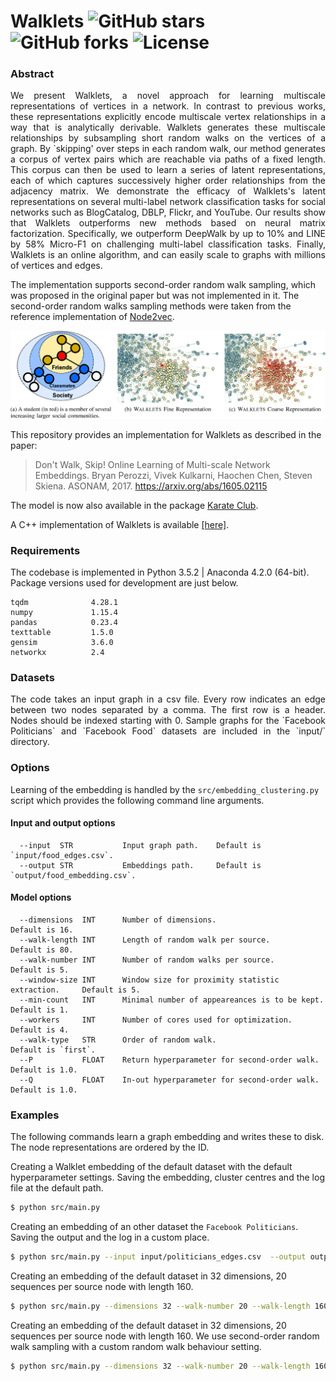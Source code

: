 Walklets ![GitHub stars](https://img.shields.io/github/stars/benedekrozemberczki/walklets.svg?style=plastic) ![GitHub forks](https://img.shields.io/github/forks/benedekrozemberczki/walklets.svg?color=blue&style=plastic) ![License](https://img.shields.io/github/license/benedekrozemberczki/walklets.svg?color=blue&style=plastic)
============================================

	
### Abstract
<p align="justify">
We present Walklets, a novel approach for learning multiscale representations of vertices in a network. In contrast to previous works, these representations explicitly encode multiscale vertex relationships in a way that is analytically derivable. Walklets generates these multiscale relationships by subsampling short random walks on the vertices of a graph. By `skipping' over steps in each random walk, our method generates a corpus of vertex pairs which are reachable via paths of a fixed length. This corpus can then be used to learn a series of latent representations, each of which captures successively higher order relationships from the adjacency matrix. We demonstrate the efficacy of Walklets's latent representations on several multi-label network classification tasks for social networks such as BlogCatalog, DBLP, Flickr, and YouTube. Our results show that Walklets outperforms new methods based on neural matrix factorization. Specifically, we outperform DeepWalk by up to 10% and LINE by 58% Micro-F1 on challenging multi-label classification tasks. Finally, Walklets is an online algorithm, and can easily scale to graphs with millions of vertices and edges.
	
The implementation supports second-order random walk sampling, which was proposed in the original paper but was not implemented in it. The second-order random walks sampling methods were taken from the reference implementation of [Node2vec](https://github.com/aditya-grover/node2vec).</p>

<div style="text-align:center"><img src ="walklets.png" ,width=720/></div>


This repository provides an implementation for Walklets as described in the paper:
> Don't Walk, Skip! Online Learning of Multi-scale Network Embeddings.
> Bryan Perozzi, Vivek Kulkarni, Haochen Chen, Steven Skiena.
> ASONAM, 2017.
> https://arxiv.org/abs/1605.02115

The model is now also available in the package [Karate Club](https://github.com/benedekrozemberczki/karateclub).


A C++ implementation of Walklets is available [[here]](https://github.com/cnclabs/smore).

### Requirements

The codebase is implemented in Python 3.5.2 | Anaconda 4.2.0 (64-bit). Package versions used for development are just below.

```
tqdm              4.28.1
numpy             1.15.4
pandas            0.23.4
texttable         1.5.0
gensim            3.6.0
networkx          2.4
```

### Datasets
<p align="justify">
The code takes an input graph in a csv file. Every row indicates an edge between two nodes separated by a comma. The first row is a header. Nodes should be indexed starting with 0. Sample graphs for the `Facebook Politicians` and `Facebook Food` datasets are included in the  `input/` directory.</p>

### Options

Learning of the embedding is handled by the `src/embedding_clustering.py` script which provides the following command line arguments.

#### Input and output options

```
  --input  STR           Input graph path.    Default is `input/food_edges.csv`.
  --output STR           Embeddings path.     Default is `output/food_embedding.csv`.
```
#### Model options

```
  --dimensions  INT      Number of dimensions.                               Default is 16.
  --walk-length INT      Length of random walk per source.                   Default is 80.
  --walk-number INT      Number of random walks per source.                  Default is 5.
  --window-size INT      Window size for proximity statistic extraction.     Default is 5. 
  --min-count   INT      Minimal number of appeareances is to be kept.       Default is 1.
  --workers     INT      Number of cores used for optimization.              Default is 4. 
  --walk-type   STR      Order of random walk.                               Default is `first`.
  --P           FLOAT    Return hyperparameter for second-order walk.        Default is 1.0.
  --Q           FLOAT    In-out hyperparameter for second-order walk.        Default is 1.0.   
```

### Examples

The following commands learn a graph embedding and writes these to disk. The node representations are ordered by the ID.

Creating a Walklet embedding of the default dataset with the default hyperparameter settings. Saving the embedding, cluster centres and the log file at the default path.

```sh
$ python src/main.py
```

Creating an embedding of an other dataset the `Facebook Politicians`. Saving the output and the log in a custom place.

```sh
$ python src/main.py --input input/politicians_edges.csv  --output output/politician_embedding.csv
```

Creating an embedding of the default dataset in 32 dimensions, 20 sequences per source node with length 160.

```sh
$ python src/main.py --dimensions 32 --walk-number 20 --walk-length 160 
```

Creating an embedding of the default dataset in 32 dimensions, 20 sequences per source node with length 160. We use second-order random walk sampling with a custom random walk behaviour setting.

```sh
$ python src/main.py --dimensions 32 --walk-number 20 --walk-length 160 --walk-type second --P 4 --Q 0.25
```
